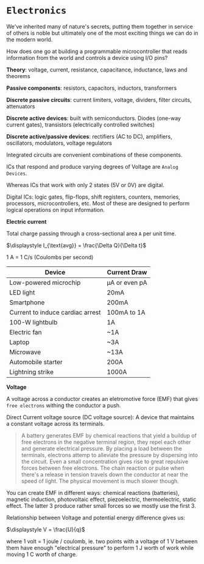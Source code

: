 # ```Electronics```

We've inherited many of nature's secrets, putting them together in service of others is noble but ultimately one of the most exciting things we can do in the modern world. 

How does one go at building a programmable microcontroller that reads information from the world and controls a device using I/O pins? 

**Theory**: voltage, current, resistance, capacitance, inductance, laws and theorems

**Passive components**: resistors, capacitors, inductors, transformers

**Discrete passive circuits**: current limiters, voltage, dividers, filter circuits, attenuators

**Discrete active devices**: built with semiconductors. Diodes (one-way current gates), transistors (electrically controlled switches)

**Discrete active/passive devices**: rectifiers (AC to DC), amplifiers, oscillators, modulators, voltage regulators

Integrated circuits are convenient combinations of these components. 

ICs that respond and produce varying degrees of Voltage are `Analog Devices`.

Whereas ICs that work with only 2 states (5V or 0V) are digital.

Digital ICs: logic gates, flip-flops, shift registers, counters, memories, processors, microcontrollers, etc. Most of these are designed to perform logical operations on input information. 

**Electric current**   

Total charge passing through a cross-sectional area `A` per unit time. 

$\displaystyle I_{\text{avg}} = \frac{\Delta Q}{\Delta t}$

1 A = 1 C/s (Coulombs per second)

| Device | Current Draw |
|--------|--------------|
| Low-powered microchip | μA or even pA |
| LED light | 20mA |
| Smartphone | 200mA |
| Current to induce cardiac arrest | 100mA to 1A |
| 100-W lightbulb | 1A |
| Electric fan | ~1A |
| Laptop | ~3A |
| Microwave | ~13A |
| Automobile starter | 200A |
| Lightning strike | 1000A |

**Voltage**

A voltage across a conductor creates an eletromotive force (EMF) that gives `free electrons` withing the conductor a push.

Direct Current voltage source (DC voltage source): A device that maintains a constant voltage across its terminals. 

> A battery generates EMF by chemical reactions that yield a buildup of free electrons in the negative terminal region, they repel each other and generate electrical pressure.
> By placing a load between the terminals, electrons attemp to alleviate the pressure by dispersing into the circuit.
> Even a small concentration gives rise to great repulsive forces between free electrons.
> The chain reaction or pulse when there's a release in tension travels down the conductor at near the speed of light.
> The physical movement is much slower though. 

You can create EMF in different ways: chemical reactions (batteries), magnetic induction, photovoltaic effect, piezoelectric, thermoelectric, static effect. The latter 3 produce rather small forces so we mostly use the first 3.

Relationship between Voltage and potential energy difference gives us:

$\displaystyle V = \frac{U}{q}$

where 1 volt = 1 joule / coulomb, ie. two points with a voltage of 1 V between them have enough "electrical pressure" to perform 1 J worth of work while moving 1 C worth of charge.

